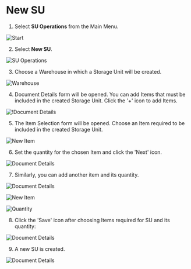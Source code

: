 # New SU

1. Select **SU Operations** from the Main Menu.

![Start](./media/SUOperations03.webp)

2. Select **New SU**.

![SU Operations](./media/NewSU3.webp)

3. Choose a Warehouse in which a Storage Unit will be created.

![Warehouse](./media/1NewSU3.webp)

4. Document Details form will be opened. You can add Items that must be included in the created Storage Unit. Click the '+' icon to add Items.

![!Document Details](./media/2NewSU3.webp)

5. The Item Selection form will be opened. Choose an Item required to be included in the created Storage Unit.

![New Item](./media/3NewSU-Items3.webp)

6. Set the quantity for the chosen Item and click the 'Next' icon.

![Document Details](./media/4NewSU3.webp)

7. Similarly, you can add another item and its quantity.

![Document Details](./media/NewSU-AddToExisting3.webp)

![New Item](./media/3NewSU-Items3.webp)

![Quantity](./media/NewSU-Q3.webp)

8. Click the 'Save' icon after choosing Items required for SU and its quantity:

![Document Details](./media/NewSU-All3.webp)

9. A new SU is created.

![Document Details](./media/NewSUCreated3.webp)
